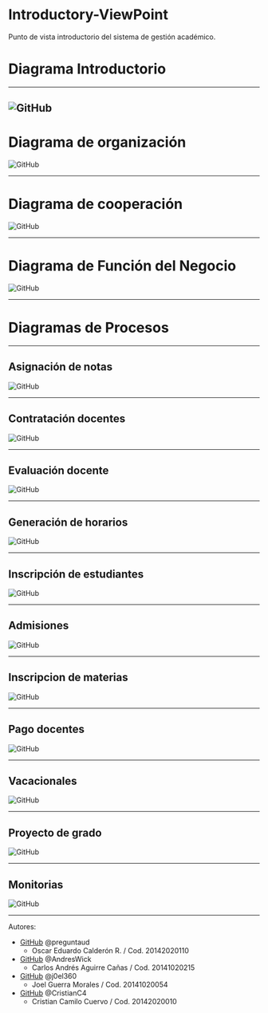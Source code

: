 # Introductory-ViewPoint
Punto de vista introductorio del sistema de gestión académico.


# Diagrama Introductorio
---

 ![GitHub](/Introduction%20ViewPoint.jpg)
 ---
 # Diagrama de organización
 
  ![GitHub](/Model%20from%20the%20organization.jpg)
 
 ---
 # Diagrama de cooperación
 ![GitHub](/co-operation.bmp)
 
 ---
  # Diagrama de Función del Negocio
 ![GitHub](/BusinessFunctions.png)
 
 ---
  # Diagramas de Procesos 
 
 ---
  ## Asignación de notas
 ![GitHub](/Asignacion%20notas.JPG)
 
 ---
  ## Contratación docentes
 ![GitHub](/Contratacion%20docentes.JPG)
 
 ---
  ## Evaluación docente
 ![GitHub](/Evaluacion%20docente.JPG)
 
 ---
  ## Generación de horarios
 ![GitHub](/Generacion%20horarios.JPG)
 
 ---
  ## Inscripción de estudiantes
 ![GitHub](/Inscripcion%20estudiantes.JPG)
 
 ---
  ## Admisiones
 ![GitHub](/Gestion%20Admision.JPG)
 
 ---
  ## Inscripcion de materias
 ![GitHub](/Inscripcion%20materias.JPG)
 
 ---
  ## Pago docentes
 ![GitHub](/Pago%20docentes.JPG)
 
 ---
  ## Vacacionales
 ![GitHub](/Vacacionales.JPG)
 
 ---
  ## Proyecto de grado
 ![GitHub](/Proyecto%20de%20grado.JPG)
 
 ---
  ## Monitorias
 ![GitHub](/Monitorias.JPG)
 
 ---
 
 
  Autores:
*  [GitHub](https://github.com/preguntaud)
    @preguntaud
    - Oscar Eduardo Calderón R.
    / Cod. 20142020110
*  [GitHub](https://github.com/AndresWick)
    @AndresWick
    - Carlos Andrés Aguirre Cañas
    / Cod. 20141020215
*  [GitHub](https://github.com/j0el360)
    @j0el360
    - Joel Guerra Morales
    / Cod. 20141020054
*  [GitHub](https://github.com/CristianC4)
    @CristianC4
    - Cristian Camilo Cuervo
    / Cod. 20142020010

